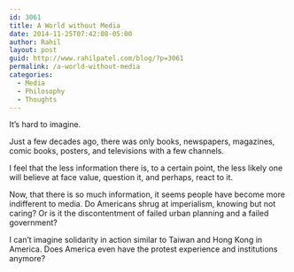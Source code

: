 ```yaml
---
id: 3061
title: A World without Media
date: 2014-11-25T07:42:08-05:00
author: Rahil
layout: post
guid: http://www.rahilpatel.com/blog/?p=3061
permalink: /a-world-without-media
categories:
  - Media
  - Philosophy
  - Thoughts
---
```

It&#8217;s hard to imagine.

Just a few decades ago, there was only books, newspapers, magazines, comic books, posters, and televisions with a few channels.

I feel that the less information there is, to a certain point, the less likely one will believe at face value, question it, and perhaps, react to it.

Now, that there is so much information, it seems people have become more indifferent to media. Do Americans shrug at imperialism, knowing but not caring? Or is it the discontentment of failed urban planning and a failed government?

I can&#8217;t imagine solidarity in action similar to Taiwan and Hong Kong in America. Does America even have the protest experience and institutions anymore?